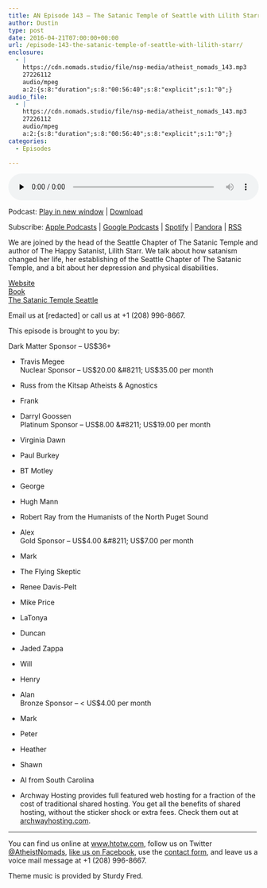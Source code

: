 ```yaml
---
title: AN Episode 143 – The Satanic Temple of Seattle with Lilith Starr
author: Dustin
type: post
date: 2016-04-21T07:00:00+00:00
url: /episode-143-the-satanic-temple-of-seattle-with-lilith-starr/
enclosure:
  - |
    https://cdn.nomads.studio/file/nsp-media/atheist_nomads_143.mp3
    27226112
    audio/mpeg
    a:2:{s:8:"duration";s:8:"00:56:40";s:8:"explicit";s:1:"0";}
audio_file:
  - |
    https://cdn.nomads.studio/file/nsp-media/atheist_nomads_143.mp3
    27226112
    audio/mpeg
    a:2:{s:8:"duration";s:8:"00:56:40";s:8:"explicit";s:1:"0";}
categories:
  - Episodes

---
```

<div itemscope itemtype="http://schema.org/AudioObject">
  <meta itemprop="name" content=" episode 143 &#8211; The Satanic Temple of Seattle with Lilith Starr" />
  
  <meta itemprop="uploadDate" content="2016-04-21T01:00:00-06:00" />
  
  <meta itemprop="encodingFormat" content="audio/mpeg" />
  
  <meta itemprop="duration" content="PT56M40S" />
  
  <meta itemprop="description" content="We are joined by the head of the Seattle Chapter of The Satanic Temple and author of The Happy Satanist, Lilith Starr. We talk about how satanism changed her life, her establishing of the Seattle Chapter of The Satanic Temple, and a bit about her dep..." />
  
  <meta itemprop="contentUrl" content="https://dts.podtrac.com/redirect.mp3/cdn.nomads.studio/file/nsp-media/atheist_nomads_143.mp3" />
  
  <meta itemprop="contentSize" content="26.0" />
  </p> 
  
  <div class="powerpress_player" id="powerpress_player_8402">
    <audio class="wp-audio-shortcode" id="audio-5091-146" preload="none" style="width: 100%;" controls="controls"><source type="audio/mpeg" src="https://dts.podtrac.com/redirect.mp3/cdn.nomads.studio/file/nsp-media/atheist_nomads_143.mp3?_=146" /><a href="https://dts.podtrac.com/redirect.mp3/cdn.nomads.studio/file/nsp-media/atheist_nomads_143.mp3">https://dts.podtrac.com/redirect.mp3/cdn.nomads.studio/file/nsp-media/atheist_nomads_143.mp3</a></audio>
  </div>
</div>

<p class="powerpress_links powerpress_links_mp3">
  Podcast: <a href="https://dts.podtrac.com/redirect.mp3/cdn.nomads.studio/file/nsp-media/atheist_nomads_143.mp3" class="powerpress_link_pinw" target="_blank" title="Play in new window" onclick="return powerpress_pinw('https://htotw.com/?powerpress_pinw=5091-podcast');" rel="nofollow">Play in new window</a> | <a href="https://dts.podtrac.com/redirect.mp3/cdn.nomads.studio/file/nsp-media/atheist_nomads_143.mp3" class="powerpress_link_d" title="Download" rel="nofollow" download="atheist_nomads_143.mp3">Download</a>
</p>

<p class="powerpress_links powerpress_subscribe_links">
  Subscribe: <a href="https://podcasts.apple.com/us/podcast/humanists-take-on-the-world/id530050098?mt=2&ls=1" class="powerpress_link_subscribe powerpress_link_subscribe_itunes" target="_blank" title="Subscribe on Apple Podcasts" rel="nofollow">Apple Podcasts</a> | <a href="https://www.google.com/podcasts?feed=aHR0cDovL2F0aGVpc3Rub21hZHMubGlic3luLmNvbS9yc3M%3D" class="powerpress_link_subscribe powerpress_link_subscribe_googleplay" target="_blank" title="Subscribe on Google Podcasts" rel="nofollow">Google Podcasts</a> | <a href="https://open.spotify.com/show/3LzK2xZGike6Tc1GEMtMbr?si=LieN9SNuTpq96smuaUsH8A" class="powerpress_link_subscribe powerpress_link_subscribe_spotify" target="_blank" title="Subscribe on Spotify" rel="nofollow">Spotify</a> | <a href="https://www.pandora.com/podcast/atheist-nomads/PC:10122?corr=62071012&part=ug" class="powerpress_link_subscribe powerpress_link_subscribe_pandora" target="_blank" title="Subscribe on Pandora" rel="nofollow">Pandora</a> | <a href="https://htotw.com/feed/podcast/" class="powerpress_link_subscribe powerpress_link_subscribe_rss" target="_blank" title="Subscribe via RSS" rel="nofollow">RSS</a>
</p>

We are joined by the head of the Seattle Chapter of The Satanic Temple and author of The Happy Satanist, Lilith Starr. We talk about how satanism changed her life, her establishing of the Seattle Chapter of The Satanic Temple, and a bit about her depression and physical disabilities.

<a href="http://www.lilithstarr.com/" target="_blank" rel="noopener">Website</a>  
<a href="http://amzn.to/1QowTwA" target="_blank" rel="noopener">Book</a>  
<a href="http://thesatanictempleseattle.com/" target="_blank" rel="noopener">The Satanic Temple Seattle</a>

Email us at [redacted] or call us at +1 (208) 996-8667.

This episode is brought to you by:

Dark Matter Sponsor &#8211; US$36+  
* Travis Megee  
Nuclear Sponsor &#8211; US$20.00 &#8211; US$35.00 per month  
* Russ from the Kitsap Atheists & Agnostics  
* Frank  
* Darryl Goossen  
Platinum Sponsor &#8211; US$8.00 &#8211; US$19.00 per month  
* Virginia Dawn  
* Paul Burkey  
* BT Motley  
* George  
* Hugh Mann  
* Robert Ray from the Humanists of the North Puget Sound  
* Alex  
Gold Sponsor &#8211; US$4.00 &#8211; US$7.00 per month  
* Mark  
* The Flying Skeptic  
* Renee Davis-Pelt  
* Mike Price  
* LaTonya  
* Duncan  
* Jaded Zappa  
* Will  
* Henry  
* Alan  
Bronze Sponsor &#8211; < US$4.00 per month  
* Mark  
* Peter  
* Heather  
* Shawn  
* Al from South Carolina

* Archway Hosting provides full featured web hosting for a fraction of the cost of traditional shared hosting. You get all the benefits of shared hosting, without the sticker shock or extra fees. Check them out at <a href="http://archwayhosting.com/" target="_blank" rel="noopener">archwayhosting.com</a>.

<hr width="500" />

You can find us online at <a href="https://www.htotw.com/" target="_blank" rel="noopener">www.htotw.com</a>, follow us on Twitter <a href="https://htotw.com/twitter" target="_blank" rel="noopener">@AtheistNomads</a>, <a href="https://htotw.com/facebook" target="_blank" rel="noopener">like us on Facebook</a>, use the [contact form](https://htotw.com/contact), and leave us a voice mail message at +1 (208) 996-8667.

Theme music is provided by Sturdy Fred.